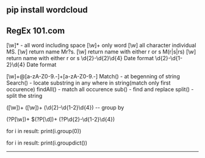pip install wordcloud<br>
----------------
RegEx 101.com
-----------------
[\w]* - all word including space
[\w]+ only word
[\w]  all character individual
MS. [\w] return name
Mr?s. [\w] return name with either r or s
M(r|s|rs) [\w] return name with either r or s 
\d{2}-\d{2}\d{4} Date format
\d{2}-\d{1-2}\d{4} Date format

[\w]+@[a-zA-Z0-9.-]+[a-zA-Z0-9.-]
Match() - at begenning of string
Search() - locate substring in any where in string(match only first occurence)
findAll() - match all occurence
sub() - find and replace
split() - split the string 


([\w])+ ([\w])+ (\d{2}-\d{1-2}\d{4}) -- group by

(?P<Name>[\w])+ $(?P<amouint>[\d])+ (?P<Date>\d{2}-\d{1-2}\d{4})

for i in result:
	print(i.group(0))
	
for i in result:
	print(i.groupdict())
	
-----------------